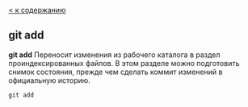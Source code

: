[< к содержанию](./readme.md)

## git add

**git add** Переносит изменения из рабочего каталога в раздел проиндексированных файлов. В этом разделе можно подготовить снимок состояния, прежде чем сделать коммит изменений в официальную историю.

```bash=
git add
```